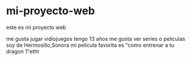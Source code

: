 # mi-proyecto-web
este es mi proyecto web 

me gusta jugar vidiojuegos
tengo 13 años 
me gusta ver series o peliculas 
soy de Hermosillo,Sonora
mi pelicula favorita es "como entrenar a tu dragon 1"etht
